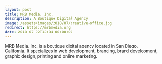 ```yaml
---
layout: post
title: MRB Media, Inc.
description: A Boutique Digital Agency
image: /assets/images/2018/07/creative-office.jpg
redirect: https://mrbmedia.org
date: 2018-07-02T12:34:00+00:00
---
```


MRB Media, Inc. is a boutique digital agency located in San Diego, California. It specializes in web development, branding, brand development, graphic design, printing and online marketing.